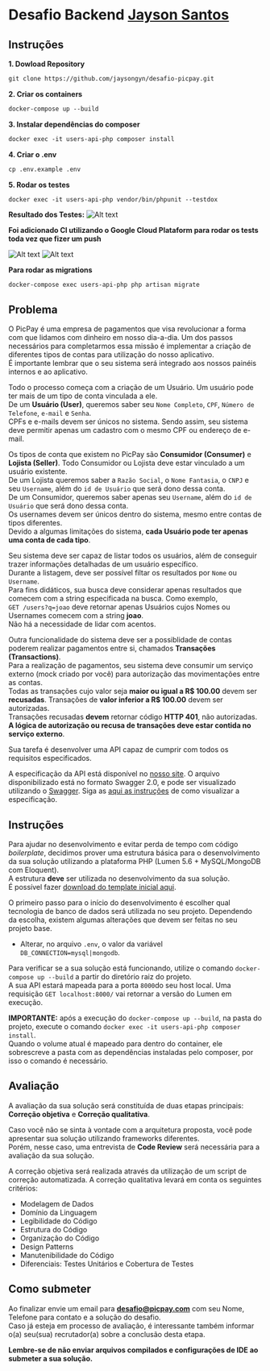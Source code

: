 
# Desafio Backend   [Jayson Santos](https://www.linkedin.com/in/jayson-vinicius-8537175b/)

## Instruções

 **1. Dowload Repository**
```default
git clone https://github.com/jaysongyn/desafio-picpay.git
```
 **2. Criar os containers**
```default
docker-compose up --build
```
 **3. Instalar dependências do composer**
```default
docker exec -it users-api-php composer install
```
 **4. Criar o .env**
```default
cp .env.example .env
```
 **5. Rodar os testes**
```default
docker exec -it users-api-php vendor/bin/phpunit --testdox
```
**Resultado dos Testes:**
![Alt text](https://i.ibb.co/Bn9ScG2/Captura-de-tela-de-2020-05-29-10-50-01.png"testes")

**Foi adicionado CI utilizando o Google Cloud Plataform para rodar os tests toda vez que fizer um push**

![Alt text](https://i.ibb.co/vjG1x3r/Captura-de-tela-de-2020-05-29-10-52-25.png"GCP")
![Alt text](https://i.ibb.co/1Z3X1KB/Captura-de-tela-de-2020-05-29-10-27-26.png"GCP")
  
   **Para rodar as migrations**
```
docker-compose exec users-api-php php artisan migrate
```

## Problema  
O PicPay é uma empresa de pagamentos que visa revolucionar a forma com que lidamos com dinheiro em nosso dia-a-dia. Um dos passos necessários para completarmos essa missão é implementar a criação de diferentes tipos de contas para utilização do nosso aplicativo.   
É importante lembrar que o seu sistema será integrado aos nossos painéis internos e ao aplicativo.  
  
Todo o processo começa com a criação de um Usuário. Um usuário pode ter mais de um tipo de conta vinculada a ele.   
De um **Usuário (User)**, queremos saber seu `Nome Completo`, `CPF`, `Número de Telefone`, `e-mail` e `Senha`.   
CPFs e e-mails devem ser únicos no sistema. Sendo assim, seu sistema deve permitir apenas um cadastro com o mesmo CPF ou endereço de e-mail.  
  
Os tipos de conta que existem no PicPay são **Consumidor (Consumer)** e **Lojista (Seller)**. Todo Consumidor ou Lojista deve estar vinculado a um usuário existente.   
De um Lojista queremos saber a `Razão Social`, o `Nome Fantasia`, o `CNPJ` e seu `Username`, além do `id de Usuário` que será dono dessa conta.   
De um Consumidor, queremos saber apenas seu `Username`, além do `id de Usuário` que será dono dessa conta.   
Os usernames devem ser únicos dentro do sistema, mesmo entre contas de tipos diferentes.  
Devido a algumas limitações do sistema, **cada Usuário pode ter apenas uma conta de cada tipo**.  
  
Seu sistema deve ser capaz de listar todos os usuários, além de conseguir trazer informações detalhadas de um usuário específico.   
Durante a listagem, deve ser possível filtar os resultados por `Nome` ou `Username`.  
Para fins didáticos, sua busca deve considerar apenas resultados que comecem com a string especificada na busca. Como exemplo,  
`GET /users?q=joao` deve retornar apenas Usuários cujos Nomes ou Usernames comecem com a string **joao**.   
Não há a necessidade de lidar com acentos.  
  
Outra funcionalidade do sistema deve ser a possiblidade de contas poderem realizar pagamentos entre si, chamados **Transações (Transactions)**.   
Para a realização de pagamentos, seu sistema deve consumir um serviço externo (mock criado por você) para autorização das movimentações entre as contas.  
Todas as transações cujo valor seja **maior ou igual a R$ 100.00** devem ser **recusadas**. Transações de **valor inferior a R$ 100.00** devem ser autorizadas.  
Transações recusadas **devem** retornar código **HTTP 401**, não autorizadas. **A lógica de autorização ou recusa de transações deve estar contida no serviço externo**.  
  
Sua tarefa é desenvolver uma API capaz de cumprir com todos os requisitos especificados.   
  
A especificação da API está disponível no [nosso site](https://careers-picpay.s3.amazonaws.com/desafio/users-api/api-spec.json). O arquivo disponibilizado está no formato Swagger 2.0, e pode ser visualizado  
utilizando o [Swagger](https://swagger.io). Siga as [aqui as instruções](https://hub.docker.com/r/swaggerapi/swagger-editor/) de como visualizar a especificação.   
  
## Instruções  
Para ajudar no desenvolvimento e evitar perda de tempo com código *boilerplate*, decidimos prover uma estrutura básica para o desenvolvimento da sua solução utilizando a plataforma PHP (Lumen 5.6 + MySQL/MongoDB com Eloquent).  
A estrutura **deve** ser utilizada no desenvolvimento da sua solução.   
É possível fazer [download do template inicial aqui](https://careers-picpay.s3.amazonaws.com/desafio/php/php-base.zip).  
  
O primeiro passo para o início do desenvolvimento é escolher qual tecnologia de banco de dados será utilizada no seu projeto. Dependendo da escolha, existem algumas alterações que devem ser feitas no seu projeto base.  
  
- Alterar, no arquivo `.env`, o valor da variável `DB_CONNECTION=mysql|mongodb`.  
  
Para verificar se a sua solução está funcionando, utilize o comando `docker-compose up --build` a partir do diretório raiz do projeto.   
A sua API estará mapeada para a porta `8000`do seu host local. Uma requisição `GET localhost:8000/` vai retornar a versão do Lumen em execução.  
  
**IMPORTANTE:** após a execução do `docker-compose up --build`, na pasta do projeto, execute o comando `docker exec -it users-api-php composer install`.  
Quando o volume atual é mapeado para dentro do container, ele sobrescreve a pasta com as dependências instaladas pelo composer, por isso o comando é necessário.   
  
## Avaliação  
A avaliação da sua solução será constituída de duas etapas principais: **Correção objetiva** e **Correção qualitativa**.   
  
Caso você não se sinta à vontade com a arquitetura proposta, você pode apresentar sua solução utilizando frameworks diferentes.   
Porém, nesse caso, uma entrevista de **Code Review** será necessária para a avaliação da sua solução.  
  
A correção objetiva será realizada através da utilização de um script de correção automatizada. A correção qualitativa levará em conta os seguintes critérios:  
  
* Modelagem de Dados  
* Domínio da Linguagem  
* Legibilidade do Código  
* Estrutura do Código  
* Organização do Código  
* Design Patterns  
* Manutenibilidade do Código  
* Diferenciais: Testes Unitários e Cobertura de Testes  
  
## Como submeter  
Ao finalizar envie um email para **desafio@picpay.com** com seu Nome, Telefone para contato e a solução do desafio.   
Caso já esteja em processo de avaliação, é interessante também informar o(a) seu(sua) recrutador(a) sobre a conclusão desta etapa.  
  
**Lembre-se de não enviar arquivos compilados e configurações de IDE ao submeter a sua solução.**
